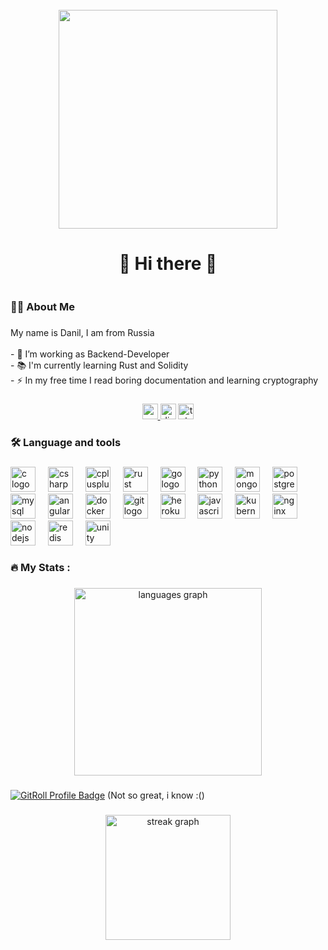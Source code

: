 <br clear="both">

<div align="center">
  <img height="350" src="https://i.giphy.com/media/v1.Y2lkPTc5MGI3NjExbTFlcmxqZmNleXFrYWUyb3c0d2pzaGp6MzAxbGw2MDB1MXlvdHM3cCZlcD12MV9pbnRlcm5hbF9naWZfYnlfaWQmY3Q9Zw/NKEt9elQ5cR68/giphy.gif"  />
</div>

###

<h1 align="center">👋 Hi there 👋</h1>
<img src="https://komarev.com/ghpvc/?username=DGaliaf&style=flat-square&color=blue" alt=""/>


###

<h3 align="left">👩‍💻  About Me</h3>

###

<p align="left">My name is Danil, I am from Russia<br><br>- 🔭 I’m working as Backend-Developer<br>- 📚 I'm currently learning Rust and Solidity<br>- ⚡ In my free time I read boring documentation and learning cryptography</p>

###

<div align="center">
  <a href="mailto:danilgaliafer2000@gmail.com" target="_blank">
    <img src="https://img.shields.io/static/v1?message=Gmail&logo=gmail&label=danilgaliafer2000@gmail.com&color=D14836&logoColor=white&labelColor=D14836&style=for-the-badge" height="25" alt="gmail logo"  />
  </a>
  <img src="https://img.shields.io/static/v1?message=Discord&logo=discord&label=.galiaf&color=7289DA&logoColor=white&labelColor=7289DA&style=for-the-badge" height="25" alt="discord logo"  />
  <a href="https://t.me/dkhodos" target="_blank">
    <img src="https://img.shields.io/static/v1?message=Telegram&logo=telegram&label=&color=2CA5E0&logoColor=white&labelColor=&style=for-the-badge" height="25" alt="telegram logo"  />
  </a>
</div>

###

<h3 align="left">🛠 Language and tools</h3>

###

<div align="left">
  <img src="https://cdn.jsdelivr.net/gh/devicons/devicon/icons/c/c-original.svg" height="40" alt="c logo"  />
  <img width="12" />
  <img src="https://cdn.jsdelivr.net/gh/devicons/devicon/icons/csharp/csharp-original.svg" height="40" alt="csharp logo"  />
  <img width="12" />
  <img src="https://cdn.jsdelivr.net/gh/devicons/devicon/icons/cplusplus/cplusplus-original.svg" height="40" alt="cplusplus logo"  />
  <img width="12" />
  <img src="https://cdn.jsdelivr.net/gh/devicons/devicon/icons/rust/rust-plain.svg" height="40" alt="rust logo"  />
  <img width="12" />
  <img src="https://cdn.jsdelivr.net/gh/devicons/devicon/icons/go/go-original.svg" height="40" alt="go logo"  />
  <img width="12" />
  <img src="https://cdn.jsdelivr.net/gh/devicons/devicon/icons/python/python-original.svg" height="40" alt="python logo"  />
  <img width="12" />
  <img src="https://cdn.jsdelivr.net/gh/devicons/devicon/icons/mongodb/mongodb-original.svg" height="40" alt="mongodb logo"  />
  <img width="12" />
  <img src="https://cdn.jsdelivr.net/gh/devicons/devicon/icons/postgresql/postgresql-original.svg" height="40" alt="postgresql logo"  />
  <img width="12" />
  <img src="https://cdn.jsdelivr.net/gh/devicons/devicon/icons/mysql/mysql-original.svg" height="40" alt="mysql logo"  />
  <img width="12" />
  <img src="https://cdn.jsdelivr.net/gh/devicons/devicon/icons/angularjs/angularjs-original.svg" height="40" alt="angularjs logo"  />
  <img width="12" />
  <img src="https://cdn.jsdelivr.net/gh/devicons/devicon/icons/docker/docker-original.svg" height="40" alt="docker logo"  />
  <img width="12" />
  <img src="https://cdn.jsdelivr.net/gh/devicons/devicon/icons/git/git-original.svg" height="40" alt="git logo"  />
  <img width="12" />
  <img src="https://cdn.jsdelivr.net/gh/devicons/devicon/icons/heroku/heroku-original.svg" height="40" alt="heroku logo"  />
  <img width="12" />
  <img src="https://cdn.jsdelivr.net/gh/devicons/devicon/icons/javascript/javascript-original.svg" height="40" alt="javascript logo"  />
  <img width="12" />
  <img src="https://cdn.jsdelivr.net/gh/devicons/devicon/icons/kubernetes/kubernetes-plain.svg" height="40" alt="kubernetes logo"  />
  <img width="12" />
  <img src="https://cdn.jsdelivr.net/gh/devicons/devicon/icons/nginx/nginx-original.svg" height="40" alt="nginx logo"  />
  <img width="12" />
  <img src="https://cdn.jsdelivr.net/gh/devicons/devicon/icons/nodejs/nodejs-original.svg" height="40" alt="nodejs logo"  />
  <img width="12" />
  <img src="https://cdn.jsdelivr.net/gh/devicons/devicon/icons/redis/redis-original.svg" height="40" alt="redis logo"  />
  <img width="12" />
  <img src="https://cdn.jsdelivr.net/gh/devicons/devicon/icons/unity/unity-original.svg" height="40" alt="unity logo"  />
</div>

###

<h3 align="left">🔥   My Stats :</h3>

###

<div align="center">
  <img src="https://github-readme-stats.vercel.app/api/top-langs?username=DGaliaf&locale=en&hide_title=false&layout=compact&card_width=320&langs_count=10&theme=dracula&hide_border=true&order=2" height="300" alt="languages graph"  />
</div>

###

<a href="https://gitroll.io/profile/u5V3si0M7hjVsuVPqZlKIeGT3M0F2" target="_blank"><img src="https://gitroll.io/api/badges/profiles/v1/u5V3si0M7hjVsuVPqZlKIeGT3M0F2" alt="GitRoll Profile Badge"/></a>
(Not so great, i know :()

###

<div align="center">
  <img src="https://streak-stats.demolab.com?user=DGaliaf&locale=en&mode=daily&theme=dracula&hide_border=true&border_radius=5&order=3" height="200" alt="streak graph"  />
</div>

